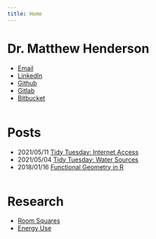 ```yaml
---
title: Home
---
```


<link href="/rmarkdown-libs/font-awesome/css/all.min.css" rel="stylesheet" />
<link href="/rmarkdown-libs/font-awesome/css/v4-shims.min.css" rel="stylesheet" />

<div id="contact">
<h1>Dr. Matthew Henderson</h1>
<ul>
<li>
<a href="mailto:matthew.james.henderson@gmail.com">
<i class="fa fa-envelope" role="presentation" aria-label="envelope icon"></i>
<span>Email</span>
</a>
</li>
<li>
<a href="https://www.linkedin.com/in/matthew-henderson-2a5b26193">
<i class="fab fa-linkedin" role="presentation" aria-label="linkedin icon"></i>
<span>LinkedIn</span>
</a>
</li>
<li>
<a href="https://github.com/MHenderson">
<i class="fab fa-github" role="presentation" aria-label="github icon"></i>
<span>Github</span>
</a>
</li>
<li>
<a href="https://gitlab.com/MHenderson1">
<i class="fab fa-gitlab" role="presentation" aria-label="gitlab icon"></i>
<span>Gitlab</span>
</a>
</li>
<li>
<a href="https://bitbucket.com/matthew">
<i class="fab fa-bitbucket" role="presentation" aria-label="bitbucket icon"></i>
<span>Bitbucket</span>
</a>
</li>
</ul>
</div>
<div class="row">
<div id="latest-posts" class="column">
<h1>Posts</h1>
<ul>
<li>
2021/05/11
<a href="/post/2021/05/11/internet-access/">Tidy Tuesday: Internet Access</a>
</li>
<li>
2021/05/04
<a href="/post/2021/05/04/water-sources/">Tidy Tuesday: Water Sources</a>
</li>
<li>
2018/01/16
<a href="/post/2018/01/16/functional-geometry-in-r/">Functional Geometry in R</a>
</li>
</ul>
</div>
<div id="highlighted-projects" class="column">
<h1>Research</h1>
<ul>
<li>
<a href="/topics/room-squares">Room Squares</a>
</li>
<li>
<a href="/topics/energy-use">Energy Use</a>
</li>
</ul>
</div>
</div>
